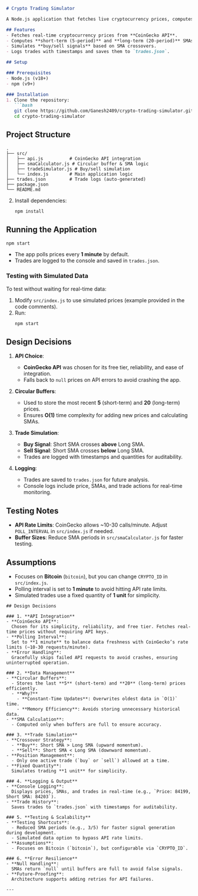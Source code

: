 
```markdown
# Crypto Trading Simulator

A Node.js application that fetches live cryptocurrency prices, computes Simple Moving Averages (SMAs), and simulates trades based on SMA crossovers. Built with efficiency in mind using circular buffers.

## Features
- Fetches real-time cryptocurrency prices from **CoinGecko API**.
- Computes **short-term (5-period)** and **long-term (20-period)** SMAs.
- Simulates **buy/sell signals** based on SMA crossovers.
- Logs trades with timestamps and saves them to `trades.json`.

## Setup

### Prerequisites
- Node.js (v18+)
- npm (v9+)

### Installation
1. Clone the repository:
   ```bash
   git clone https://github.com/Ganesh2409/crypto-trading-simulator.git
   cd crypto-trading-simulator
   ```

## Project Structure
```
.
├── src/
│   ├── api.js          # CoinGecko API integration
│   ├── smaCalculator.js # Circular buffer & SMA logic
│   ├── tradeSimulator.js # Buy/sell simulation
│   └── index.js        # Main application logic
├── trades.json         # Trade logs (auto-generated)
├── package.json
└── README.md
```

2. Install dependencies:
   ```bash
   npm install
   ```

## Running the Application
```bash
npm start
```
- The app polls prices every **1 minute** by default.
- Trades are logged to the console and saved in `trades.json`.

### Testing with Simulated Data
To test without waiting for real-time data:
1. Modify `src/index.js` to use simulated prices (example provided in the code comments).
2. Run:
   ```bash
   npm start
   ```

## Design Decisions
1. **API Choice**: 
   - **CoinGecko API** was chosen for its free tier, reliability, and ease of integration.
   - Falls back to `null` prices on API errors to avoid crashing the app.

2. **Circular Buffers**:
   - Used to store the most recent **5** (short-term) and **20** (long-term) prices.
   - Ensures **O(1)** time complexity for adding new prices and calculating SMAs.

3. **Trade Simulation**:
   - **Buy Signal**: Short SMA crosses **above** Long SMA.
   - **Sell Signal**: Short SMA crosses **below** Long SMA.
   - Trades are logged with timestamps and quantities for auditability.

4. **Logging**:
   - Trades are saved to `trades.json` for future analysis.
   - Console logs include price, SMAs, and trade actions for real-time monitoring.



## Testing Notes
- **API Rate Limits**: CoinGecko allows ~10-30 calls/minute. Adjust `POLL_INTERVAL` in `src/index.js` if needed.
- **Buffer Sizes**: Reduce SMA periods in `src/smaCalculator.js` for faster testing.

## Assumptions
- Focuses on **Bitcoin** (`bitcoin`), but you can change `CRYPTO_ID` in `src/index.js`.
- Polling interval is set to **1 minute** to avoid hitting API rate limits.
- Simulated trades use a fixed quantity of **1 unit** for simplicity.
```
## Design Decisions

### 1. **API Integration**
- **CoinGecko API**:  
  Chosen for its simplicity, reliability, and free tier. Fetches real-time prices without requiring API keys.  
- **Polling Interval**:  
  Set to **1 minute** to balance data freshness with CoinGecko’s rate limits (~10-30 requests/minute).  
- **Error Handling**:  
  Gracefully skips failed API requests to avoid crashes, ensuring uninterrupted operation.

### 2. **Data Management**
- **Circular Buffers**:  
  - Stores the last **5** (short-term) and **20** (long-term) prices efficiently.  
  - **Why?**  
    - **Constant-Time Updates**: Overwrites oldest data in `O(1)` time.  
    - **Memory Efficiency**: Avoids storing unnecessary historical data.  
- **SMA Calculation**:  
  - Computed only when buffers are full to ensure accuracy.  

### 3. **Trade Simulation**
- **Crossover Strategy**:  
  - **Buy**: Short SMA > Long SMA (upward momentum).  
  - **Sell**: Short SMA < Long SMA (downward momentum).  
- **Position Management**:  
  - Only one active trade (`buy` or `sell`) allowed at a time.  
- **Fixed Quantity**:  
  Simulates trading **1 unit** for simplicity.  

### 4. **Logging & Output**
- **Console Logging**:  
  Displays prices, SMAs, and trades in real-time (e.g., `Price: 84199, Short SMA: 84203`).  
- **Trade History**:  
  Saves trades to `trades.json` with timestamps for auditability.  

### 5. **Testing & Scalability**
- **Testing Shortcuts**:  
  - Reduced SMA periods (e.g., 3/5) for faster signal generation during development.  
  - Simulated data option to bypass API rate limits.  
- **Assumptions**:  
  - Focuses on Bitcoin (`bitcoin`), but configurable via `CRYPTO_ID`.  

### 6. **Error Resilience**
- **Null Handling**:  
  SMAs return `null` until buffers are full to avoid false signals.  
- **Future-Proofing**:  
  Architecture supports adding retries for API failures.  

---

